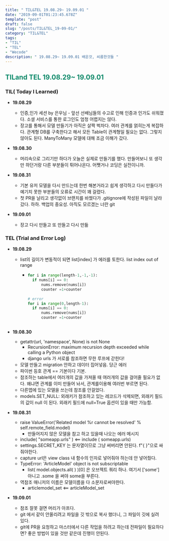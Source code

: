 ```yaml
---
title: " TIL&TEL 19.08.29~ 19.09.01 "
date: "2019-09-01T01:23:45.678Z"
template: "post"
draft: false
slug: "/posts/TIL&TEL_19-09-01/"
category: "TIL&TEL"
tags:
- "TIL"
- "TEL"
- "Wecode"
description: " 19.08.29~ 19.09.01 배운것, 씨름한것들 "
---
```

<h2 style="color:rgb(9, 136, 104)">TILand TEL 19.08.29~ 19.09.01 </h2>

### TIL( Today I Learned)

- **19.08.29**

  -	인증,인가 세션 by 은우님 - 앞선 선배님들의 수고로 인해 인증과 인가도 쉬워졌다. 소셜 서비스를 통한 로그인도 엄청 어렵지는 않다. 
  -	장고를 통해서 모델 만들기가 아직은 살짝 벅차다. 여러 관계를 얽히는게 복잡하다. 관계형 DB를 구축한다고 해서 모든 Table이 관계형일 필요는 없다. 그렇지 않아도 된다. ManyToMany 모델에 대해 조금 이해가 갔다. 

- **19.08.30**

  -	머리속으로 그리기만 하다가 오늘은 실제로 만들기를 했다. 만들어보니 또 생각만 하던거랑 다른 부분들이 튀어나온다. 어쨋거나 코딩은 실전이니까. 

- **19.08.31**

  -	기본 유저 모델을 다시 만드는데 한번 해본거라고 쉽게 생각하고 다시 만들다가 예기치 못한 부분들의 오류로 시간이 꽤 걸렸다. 
  -	첫 PR을 날리고 생각없이 브랜치를 바꿨다가 .gitignore에 작성된 파일이 날라갔다. 하하. 백업의 중요성. 아직도 모르겠는 너란 git

- **19.09.01**

  -	장고 다시 만들고 또 만들고 다시 만듦

  

### TEL (Trial and Error Log)
- **19.08.29**

  - list의 길이가 변동적이 되면 list[index] 가 에러를 토한다. list index out of range

    - ```python
      for i in range(length-1,-1,-1):
      	if nums[i] == 0:
      		nums.remove(nums[i])
      		counter =1+counter
          
      # error    
      for i in range(0,length-1):
      	if nums[i] == 0:
      		nums.remove(nums[i])
      		counter =1+counter    
          
      ```

- **19.08.30**

  -	getattr(url, 'namespace', None) is not None
    - RecursionError: maximum recursion depth exceeded while calling a Python object
    - django urls 가 서로를 참조하면 무한 루프에 갇힌다! 
  -	모델 만들고 migration 안하고 데이터 집어넣음. 당근 에러 
  -	파이썬 등호 관계 == 기본이다 기본. 
  -	참조하는 table에서 여러개의 값을 가져올 때 여러개의 값을 걸어줄 필요가 없다. 왜냐면 관계를 이미 만들어 놔서, 관계를이용해 여러번 부르면 된다. 
  -	다른앱에 있는 모델을 쓰는데 참조를 안걸었다.
  -	models.SET_NULL: 외래키가 참조하고 있는 레코드가 삭제되면, 외래키 필드의 값이 null 이 된다. 외래키 필드에 null=True 옵션이 있을 때만 가능함.

- **19.08.31**

  -	raise ValueError('Related model %r cannot be resolved' % self.remote_field.model)
    - 만들어지지 않은 모델을 참고 하고 있을때 나오는 에러 메시지
  -	include( "someapp.urls" ) <== include ( someapp.urls)
  -	settings.SECRET_KEY 는 문자열이므로 그냥 써버리면 안된다. f"{ }"으로 싸줘야한다.
  -	capture url은 view class 내 함수의 인자로 넣어줘야 하는데 안 넣어줬다.
  -	TypeError: 'ArticleModel' object is not subscriptable 
    - list( model.objects.all( ) )[0] 은 오브젝트 쿼리 하나. 여기서 ['some'] 아니고 .some 을 써야 some을 부른다.
  -	역참조 매니저의 이름은 모델이름을 다 소문자로써야한다. 
    -	articlemodel_set <== articleModel_set

- **19.09.01**

  -	참조 잘못 걸면 머리가 아프다. 
  -	git 에서 같이 안올리려고 파일을 깃 밖으로 복사 했더니, 그 파일이 깃에 실려 있다. 
  -	git에 PR을 요청하고 마스터에서 다른 작업을 하려고 하는데 전파일이 필요하다면? 좋은 방법이 있을 것만 같은데 진행이 안된다. 